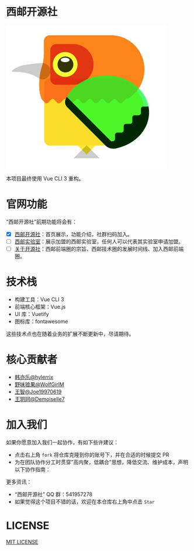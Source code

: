 # 西邮开源社

![](./material/earlyBirds.jpg)

本项目最终使用 Vue CLI 3 重构。

# 官网功能

“西邮开源社”前期功能将会有：

- [X] [西邮开源社](https://github.com/ningowood/xiyoucircle/issues/1)：首页展示，功能介绍，社群扫码加入。
- [ ] [西邮实验室](https://github.com/ningowood/xiyoucircle/issues/2)：展示加盟的西邮实验室，任何人可以代表其实验室申请加盟。
- [ ] [关于开源社](https://github.com/ningowood/xiyoucircle/issues/7)：西邮前端圈的宗旨、西邮技术圈的发展时间线、加入西邮前端圈。

# 技术栈

* 构建工具：Vue CLI 3
* 前端核心框架：Vue.js
* UI 库：Vuetify
* 图标库：fontawesome

这些技术点也在随着业务的扩展不断更新中，尽请期待。

# 核心贡献者

* [韩亦乐@hylerrix](https://github.com/hylerrix)
* [野味狼果@WolfGirlM](https://github.com/WolfGirlM)
* [王智@Joe19970619](https://github.com/Joe19970619)
* [王玥珂@Demoiselle7](https://github.com/Demoiselle7)

# 加入我们

如果你愿意加入我们一起协作，有如下些许建议：

* 点击右上角 ```fork``` 将仓库克隆到你的账号下，并在合适的时候提交 PR
* 为在团队协作分工时贯穿”高内聚，低耦合”思想，降低交流、维护成本，声明以下协作指南：

更多资讯：

* “西邮开源社” QQ 群：541957278
* 如果觉得这个项目不错的话，欢迎在本仓库右上角中点击 ```Star```

# LICENSE

[MIT LICENSE](./LICENSE)
